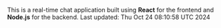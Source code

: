 This is a real-time chat application built using **React** for the frontend and **Node.js** for the backend.
Last updated: Thu Oct 24 08:10:58 UTC 2024
